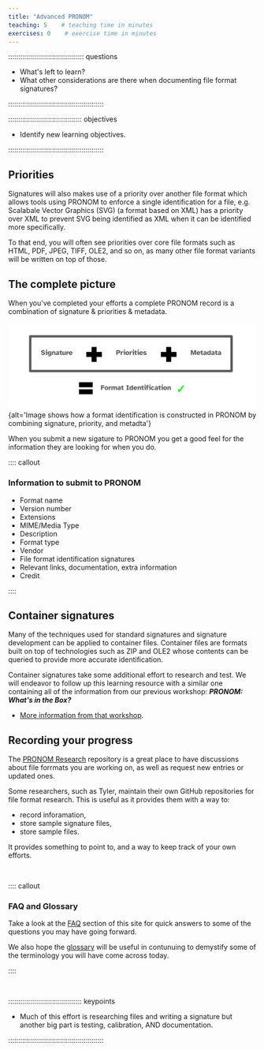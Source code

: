 ```yaml
---
title: "Advanced PRONOM"
teaching: 5    # teaching time in minutes
exercises: 0    # exercise time in minutes
---
```


:::::::::::::::::::::::::::::::::::::: questions

- What's left to learn?
- What other considerations are there when documenting file format signatures?

::::::::::::::::::::::::::::::::::::::::::::::::

::::::::::::::::::::::::::::::::::::: objectives

- Identify new learning objectives.

::::::::::::::::::::::::::::::::::::::::::::::::

## Priorities

Signatures will also makes use of a priority over another file format
which allows tools using PRONOM to enforce a single identification for a
file, e.g. Scalabale Vector Graphics (SVG) (a format based on XML) has
a priority over XML to prevent SVG being identified as XML when it can be
identified more specifically.

To that end, you will often see priorities over core file formats such as
HTML, PDF, JPEG, TIFF, OLE2, and so on, as many other file format variants
will be written on top of those.

## The complete picture

When you've completed your efforts a complete PRONOM record is a combination
of signature & priorities & metadata.

<!-- markdownlint-disable -->

![Format identification result using PRONOM data.](./fig/md.png){alt='Image shows how a format identification is constructed in PRONOM by combining signature, priority, and metadta'}

<!-- markdownlint-emable -->

When you submit a new sigature to PRONOM you get a good feel for the
information they are looking for when you do.

:::: callout

### Information to submit to PRONOM

* Format name
* Version number
* Extensions
* MIME/Media Type
* Description
* Format type
* Vendor
* File format identification signatures
* Relevant links, documentation, extra information
* Credit

::::

## Container signatures

Many of the techniques used for standard signatures and signature development
can be applied to container files. Container files are formats built on top
of technologies such as ZIP and OLE2 whose contents can be queried to
provide more accurate identification.

Container signatures take some additional effort to research and test. We
will endeavor to follow up this learning resource with a similar one
containing all of the information from our previous workshop:
_**PRONOM: What's in the Box?**_

* [More information from that workshop][box-1].

[box-1]: https://linktr.ee/pronom.whats.in.the.box

## Recording your progress

The [PRONOM Research](https://github.com/digital-preservation/PRONOM_Research)
repository is a great place to have discussions about file forrmats you are
working on, as well as request new entries or updated ones.

Some researchers, such as Tyler, maintain their own GitHub repositories for
file format research. This is useful as it provides them with a way to:

* record inforamation,
* store sample signature files,
* store sample files.

It provides something to point to, and a way to keep track of your own efforts.

<br>

:::: callout

### FAQ and Glossary

Take a look at the [FAQ](../learners/faq.md) section of this site for
quick answers to some of the questions you may have going forward.

We also hope the [glossary](../learners/reference.md) will be useful
in contunuing to demystify some of the terminology you will have
come across today.

::::

<!-- TODO: new byteseek format... -->

<!-- NB. Keypoints should appear at the end of the markdown file. Aesthetically
     it looks like it's better with an additional newline so adding that
     here and using this comment as a separator to make it easy to read
     content.
-->

<br>

::::::::::::::::::::::::::::::::::::: keypoints

- Much of this effort is researching files and writing a signature but
another big part is testing, calibration, AND documentation.

::::::::::::::::::::::::::::::::::::::::::::::::
